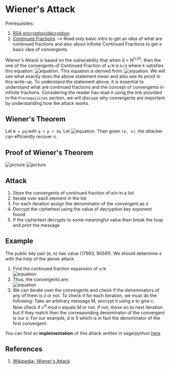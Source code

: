 # Wiener's Attack

Prerequisites: 
1. [RSA encryption/decryption](https://github.com/ashutosh1206/Crypton/blob/master/RSA-encryption/README.md)
2. [Continued Fractions](https://en.wikipedia.org/wiki/Continued_fraction) --> Read only basic intro to get an idea of what are continued fractions and also about Infinite Continued Fractions to get a basic idea of convergents

Wiener's Attack is based on the vulnerability that when d < N<sup>0.25</sup>, then the one of the convergents of Continued Fraction of `e/N` is `k/d` where k satisfies this equation: ![equation](https://latex.codecogs.com/png.latex?ed-k\varphi&space;(N)=1). This equation is derived from: ![equation](https://latex.codecogs.com/png.latex?ed\equiv&space;1{\bmod\varphi}(N)). We will see what exactly does the above statement mean and also see its proof in this write-up. To understand the statement above, it is essential to understand what are continued fractions and the concept of convergents in infinite fractions. Considering the reader has read it using the link provided in the `Prerequisites` section, we will discuss why convergents are important by understanding how the attack works.
  
  
## Wiener's Theorem
Let `N = pq` with `q < p < 2q`. Let ![equation](https://latex.codecogs.com/png.latex?d<{\frac&space;{1}{3}}N^{{{\frac&space;{1}{4}}}}). Then given `(e, n)`, the attacker can efficiently recover `d`.
  
  
## Proof of Wiener's Theorem
![picture](https://i.imgur.com/ffMrM2g.png)
![picture](https://i.imgur.com/6XcUkKi.png)
  
  
## Attack
1. Store the convergents of continued fraction of e/n in a list
2. Iterate over each element in the list
3. For each iteration assign the denominator of the convergent as `d`
4. Decrypt the ciphertext using the value of decryption key exponent found
5. If the ciphertext decrypts to some meaningful value then break the loop and print the message
  
  
## Example
The public key pair (e, n) has value (17993, 90581). We should determine `d` with the help of the above attack.  
1. Find the continued fraction expansion of `e/N`  
![equation](https://latex.codecogs.com/png.latex?{\frac&space;{e}{N}}={\frac&space;{17993}{90581}}={\cfrac&space;{1}{5&plus;{\cfrac&space;{1}{29&plus;\dots&space;&plus;{\cfrac&space;{1}{3}}}}}}=\left[0,5,29,4,1,3,2,4,3\right])  
2. Thus, the convergents are:  
![equation](https://latex.codecogs.com/png.latex?{\frac&space;{k}{d}}=0,{\frac&space;{1}{5}},{\frac&space;{29}{146}},{\frac&space;{117}{589}},{\frac&space;{146}{735}},{\frac&space;{555}{2794}},{\frac&space;{1256}{6323}},{\frac&space;{5579}{28086}},{\frac&space;{17993}{90581}})  
3. We can iterate over the convergents and check if the denominators of any of them is `d` or not. To check it for each iteration, we must do the following: Take an arbitrary message M, encrypt it using e to give c. Now check if c<sup>d</sup> mod n equals M or not. If not, move on to next iteration but if they match then the corresponding denominator of the convergent is our `d`. For our example, d is 5 which is in fact the denominator of the first convergent.
  
You can find an <strong>implementation</strong> of this attack written in sage/python [here](exploit.py)
  
## References
1. [Wikipedia- Wiener's Attack](https://en.wikipedia.org/wiki/Wiener%27s_attack)

